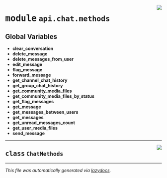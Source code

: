 <!-- markdownlint-disable -->

<a href="../../../src/switch/api/chat/methods/__init__.py#L0"><img align="right" src="https://img.shields.io/badge/-source-cccccc?style=flat-square"/></a>

# <kbd>module</kbd> `api.chat.methods`




**Global Variables**
---------------
- **clear_conversation**
- **delete_message**
- **delete_messages_from_user**
- **edit_message**
- **flag_message**
- **forward_message**
- **get_channel_chat_history**
- **get_group_chat_history**
- **get_community_media_files**
- **get_community_media_files_by_status**
- **get_flag_messages**
- **get_message**
- **get_messages_between_users**
- **get_messages**
- **get_unread_messages_count**
- **get_user_media_files**
- **send_message**


---

<a href="../../../src/switch/api/chat/methods/__init__.py#L21"><img align="right" src="https://img.shields.io/badge/-source-cccccc?style=flat-square"/></a>

## <kbd>class</kbd> `ChatMethods`










---

_This file was automatically generated via [lazydocs](https://github.com/ml-tooling/lazydocs)._
